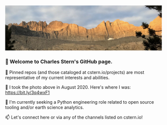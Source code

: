 ![sunrise photo](https://github.com/cisaacstern/cisaacstern/blob/main/sunrise.jpeg)
### 👋 Welcome to Charles Stern's GitHub page.

📌 Pinned repos (and those cataloged at cstern.io/projects) are most representative of my current interests and abilities.

📸 I took the photo above in August 2020. Here's where I was: https://bit.ly/3q4wxF1

🔭 I'm currently seeking a Python engineering role related to open source tooling and/or earth science analytics.

📫 Let's connect here or via any of the channels listed on cstern.io!

<!--
**cisaacstern/cisaacstern** is a ✨ _special_ ✨ repository because its `README.md` (this file) appears on your GitHub profile.

Here are some ideas to get you started:

- 🔭 I’m currently working on ...
- 🌱 I’m currently learning ...
- 👯 I’m looking to collaborate on ...
- 🤔 I’m looking for help with ...
- 💬 Ask me about ...
- 📫 How to reach me: ...
- 😄 Pronouns: he/him
- ⚡ Fun fact: ...
-->
